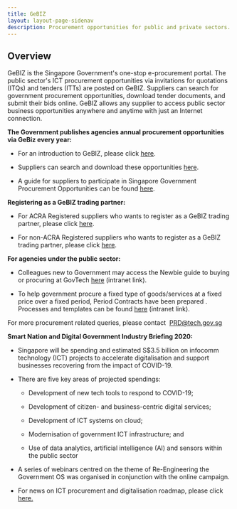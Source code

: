 ```yaml
---
title: GeBIZ
layout: layout-page-sidenav
description: Procurement opportunities for public and private sectors.
---
```


Overview
--------

GeBIZ is the Singapore Government's one-stop e-procurement portal. The public sector's ICT procurement opportunities via invitations for quotations (ITQs) and tenders (ITTs) are posted on GeBIZ. Suppliers can search for government procurement opportunities, download tender documents, and submit their bids online. GeBIZ allows any supplier to access public sector business opportunities anywhere and anytime with just an Internet connection.

**The Government publishes agencies annual procurement opportunities via GeBiz every year:**

*   For an introduction to GeBIZ, please click [here](https://www.gebiz.gov.sg/).

*   Suppliers can search and download these opportunities [here](https://www.gebiz.gov.sg/ptn/opportunity/BOListing.xhtml?origin=menu).

*   A guide for suppliers to participate in Singapore Government Procurement Opportunities can be found [here](https://www.gebiz.gov.sg/docs/Supplier_Guide_Detailed.pdf).


**Registering as a GeBIZ trading partner:**

*   For ACRA Registered suppliers who wants to register as a GeBIZ trading partner, please click [here](https://www.gebiz.gov.sg/cmw/content/4/page1/ACRA_Register_Supplier.html).

*   For non-ACRA Registered suppliers who wants to register as a GeBIZ trading partner, please click [here](https://www.gebiz.gov.sg/cmw/content/4/page2/Non_ACRA_Register_Supplier.html).


**For agencies under the public sector:**

*   Colleagues new to Government may access the Newbie guide to buying or procuring at GovTech [here](https://onespace.in.tech.gov.sg/sites/onespace/Resource/fipg/proc/Pages/newbie-guides-procurement-101.aspx) (intranet link).

*   To help government procure a fixed type of goods/services at a fixed price over a fixed period, Period Contracts have been prepared . Processes and templates can be found [here](https://onespace.in.tech.gov.sg/sites/onespace/Resource/fipg/proc/Pages/Establishing-or-Renewing-WOG-ICT-Bulk-Tenders.aspx) (intranet link).


For more procurement related queries, please contact  [PRD@tech.gov.sg](mailto:PRD@tech.gov.sg)

**Smart Nation and Digital Government Industry Briefing 2020:**

*   Singapore will be spending and estimated S$3.5 billion on infocomm technology (ICT) projects to accelerate digitalisation and support businesses recovering from the impact of COVID-19.

*   There are five key areas of projected spendings:

    *   Development of new tech tools to respond to COVID-19;

    *   Development of citizen- and business-centric digital services;

    *   Development of ICT systems on cloud;

    *   Modernisation of government ICT infrastructure; and

    *   Use of data analytics, artificial intelligence (AI) and sensors within the public sector

*   A series of webinars centred on the theme of Re-Engineering the Government OS was organised in conjunction with the online campaign.

*   For news on ICT procurement and digitalisation roadmap, please click [here.](https://www.tech.gov.sg/media/events/ib2020)
